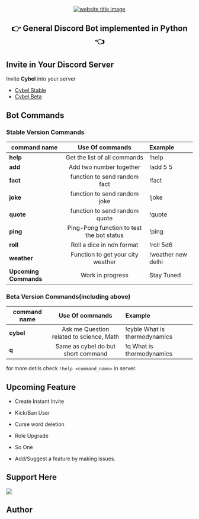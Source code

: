 <p align="center">
  <a href="https://py-contributors.github.io/awesomeScripts/"><img src="https://capsule-render.vercel.app/api?type=rect&color=ffdd00&height=100&section=header&text=Cybel&fontSize=80%&fontColor=ffffff" alt="website title image"></a>
  <h2 align="center">👉 General Discord Bot implemented in Python 👈</h2>
</p>

## Invite in Your Discord Server

Invite **Cybel** into your server 
- [Cybel Stable](https://discord.com/api/oauth2/authorize?client_id=832137823309004800&permissions=142337&scope=bot)
- [Cybel Beta](https://discord.com/api/oauth2/authorize?client_id=831918257166090250&permissions=142337&scope=bot)

## Bot Commands

### Stable Version Commands

| command name          |              Use Of commands              | Example            |
| --------------------- | :---------------------------------------: | :----------------- |
| **help**              |       Get the list of all commands        | !help              |
| **add**               |          Add two number together          | !add 5 5           |
| **fact**              |       function to send random fact        | !fact              |
| **joke**              |       function to send random joke        | !joke              |
| **quote**             |       function to send random quote       | !quote             |
| **ping**              | Ping-Pong function to test the bot status | !ping              |
| **roll**              |         Roll a dice in ndn format         | !roll 5d6          |
| **weather**           |     Function to get your city weather     | !weather new delhi |
| **Upcoming Commands** |             Work in progress              | Stay Tuned         |

### Beta Version Commands(including above)

| command name |             Use Of commands              | Example                       |
| ------------ | :--------------------------------------: | :---------------------------- |
| **cybel**    | Ask me Question related to science, Math | !cyble What is thermodynamics |
| **q**        |    Same as cybel do but short command    | !q What is thermodynamics     |

for more detils check `!help <command_name>` in server.

## Upcoming Feature

- Create Instant Invite
- Kick/Ban User
- Curse word deletion
- Role Upgrade
- So One

- Add/Suggest a feature by making issues.

## Support Here

<a href="https://www.buymeacoffee.com/codeperfectplus"><img src="https://img.buymeacoffee.com/button-api/?text=Buy me a book&emoji=📖&slug=codeperfectplus&button_colour=FFDD00&font_colour=000000&font_family=Cookie&outline_colour=000000&coffee_colour=ffffff"></a>

## Author
